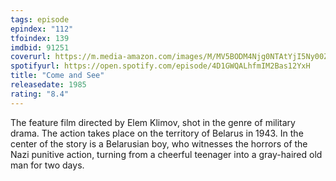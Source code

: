 ```yaml
---
tags: episode
epindex: "112"
tfoindex: 139
imdbid: 91251
coverurl: https://m.media-amazon.com/images/M/MV5BODM4Njg0NTAtYjI5Ny00ZjAxLTkwNmItZTMxMWU5M2U3M2RjXkEyXkFqcGdeQXVyNzkwMjQ5NzM@._V1_SX202_CR0,0,202,300_.jpg
spotifyurl: https://open.spotify.com/episode/4D1GWQALhfmIM2Bas12YxH
title: "Come and See"
releasedate: 1985
rating: "8.4"
---
```


The feature film directed by Elem Klimov, shot in the genre of military drama. The action takes place on the territory of Belarus in 1943. In the center of the story is a Belarusian boy, who witnesses the horrors of the Nazi punitive action, turning from a cheerful teenager into a gray-haired old man for two days.